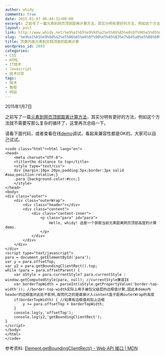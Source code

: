 ```yaml
---
author: whidy
comments: true
date: 2015-01-07 06:44:31+00:00
excerpt: 之前写了一篇元素到网页顶部距离计算方法，其实分明有更好的方法，例如这个方法就不需要写那么复杂的循环了，这里再次总结一下。
layout: post
link: http://www.whidy.net/%e9%a1%b5%e9%9d%a2%e5%86%85%e6%9f%90%e5%85%83%e7%b4%a0%e5%88%b0%e6%96%87%e6%a1%a3%e9%a1%b6%e9%83%a8%e7%9a%84%e8%b7%9d%e7%a6%bb%e8%ae%a1%e7%ae%97.html
slug: '%e9%a1%b5%e9%9d%a2%e5%86%85%e6%9f%90%e5%85%83%e7%b4%a0%e5%88%b0%e6%96%87%e6%a1%a3%e9%a1%b6%e9%83%a8%e7%9a%84%e8%b7%9d%e7%a6%bb%e8%ae%a1%e7%ae%97'
title: 页面内某元素到文档顶部的距离计算
wordpress_id: 2693
categories:
- CSS
- HTML
- IT技术
- Javascript
- 技术分享
tags:
- 技术
- 教程
- 网站
---
```


2015年1月7日

之前写了一篇[元素到网页顶部距离计算方法](http://www.whidy.net/distance-of-element-to-site-top-value.html)，其实分明有更好的方法，例如这个方法就不需要写那么复杂的循环了，这里再次总结一下。

请看下面代码，或者查看在线[demo](https://jsfiddle.net/kingterrors/2adzh8us/)调试，看起来兼容性都是OK的。大家可以自己试试。

    
    <code class="html"><html lang="en">
    <head>
        <meta charset="UTF-8">
        <title>the distance to top</title>
        <style type="text/css">
        div {margin:10px 20px;padding:5px;border:3px solid #aaa;position:relative;}
        .para {background-color:#ccc;}
        </style>
    </head>
    <body>
    <div class="outer">
        <div class="outerWrap">
            <div class="header"></div>
            <div class="content">
                <div class="content-inner">
                    <p class="para" id="para">
                        Hello, whidy! 这是一个获取当前元素距离网页顶部高度的计算demo.
                    </p>
                </div>
            </div>
        </div>
    </div>
    <script type="text/javascript">
    para = document.getElementById('para');
    var y = para.offsetTop;
    var y2 = para.getBoundingClientRect().top;
    while (para = para.offsetParent) {
        var oStyle = para.currentStyle? para.currentStyle : window.getComputedStyle(para, null); //currentStyle兼容IE
        var borderTopWidth = parseInt(oStyle.getPropertyValue('border-top-width')); //border-top-width实际上用于被包父级层的边框值计算,因此本demo内header的边框值对此处不影响,取而代之的是直接计入content盒子距离outerWrap的高度
        if(borderTopWidth) { //如果有边框值则加上边框
            y += para.offsetTop + borderTopWidth;
        }
        console.log(y,'offsetTop');
        console.log(y2,'getBoundingClientRect');
    }
    </script>
    </body>
    </html>
    </code>


参考资料: [Element.getBoundingClientRect() - Web API 接口 | MDN](https://developer.mozilla.org/zh-CN/docs/Web/API/Element.getBoundingClientRect)
